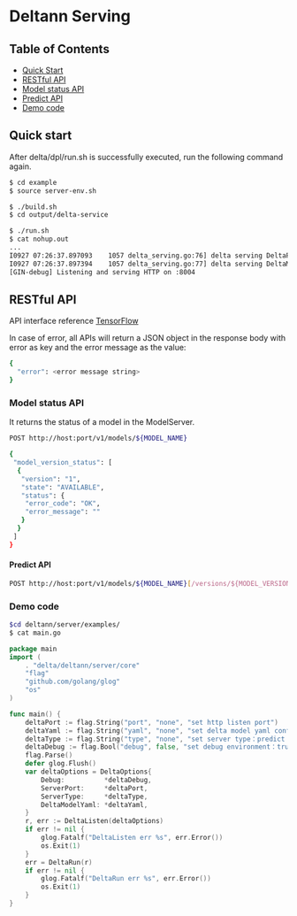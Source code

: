 # Deltann Serving

## Table of Contents
- [Quick Start](#quick-start)
- [RESTful API](#restful-api)
- [Model status API](#model-status-api)
- [Predict API](#predict-api)
- [Demo code](#demo-code)

## Quick start

After delta/dpl/run.sh is successfully executed, run the following command again.

```sh
$ cd example
$ source server-env.sh

$ ./build.sh
$ cd output/delta-service

$ ./run.sh
$ cat nohup.out
...
I0927 07:26:37.897093    1057 delta_serving.go:76] delta serving DeltaPredictHandler path /v1/models/saved_model/versions/1:predict
I0927 07:26:37.897394    1057 delta_serving.go:77] delta serving DeltaModelHandler  path /v1/models/saved_model/versions/1
[GIN-debug] Listening and serving HTTP on :8004
```

 ## RESTful API
 
 API interface reference [TensorFlow](https://github.com/tensorflow/serving/blob/master/tensorflow_serving/g3doc/api_rest.md)
 
 In case of error, all APIs will return a JSON object in the response body with error as key and the error message as the value:
 
 ```sh
 {
   "error": <error message string>
 }
 ```

### Model status API
It returns the status of a model in the ModelServer.
```sh
POST http://host:port/v1/models/${MODEL_NAME}

{
 "model_version_status": [
  {
   "version": "1",
   "state": "AVAILABLE",
   "status": {
    "error_code": "OK",
    "error_message": ""
   }
  }
 ]
}
```

#### Predict API
```sh
POST http://host:port/v1/models/${MODEL_NAME}[/versions/${MODEL_VERSION}]:predict
``` 
 
 ### Demo code
  ```sh   
 $cd deltann/server/examples/
 $ cat main.go
 ```

 ```go
 package main
 import (
     . "delta/deltann/server/core"
     "flag"
     "github.com/golang/glog"
     "os"
 )
 
 func main() {
     deltaPort := flag.String("port", "none", "set http listen port")
     deltaYaml := flag.String("yaml", "none", "set delta model yaml conf")
     deltaType := flag.String("type", "none", "set server type：predict | classify")
     deltaDebug := flag.Bool("debug", false, "set debug environment：true | false")
     flag.Parse()
     defer glog.Flush()
     var deltaOptions = DeltaOptions{
         Debug:          *deltaDebug,
         ServerPort:     *deltaPort,
         ServerType:     *deltaType,
         DeltaModelYaml: *deltaYaml,
     }
     r, err := DeltaListen(deltaOptions)
     if err != nil {
         glog.Fatalf("DeltaListen err %s", err.Error())
         os.Exit(1)
     }
     err = DeltaRun(r)
     if err != nil {
         glog.Fatalf("DeltaRun err %s", err.Error())
         os.Exit(1)
     }
 }
 ```
